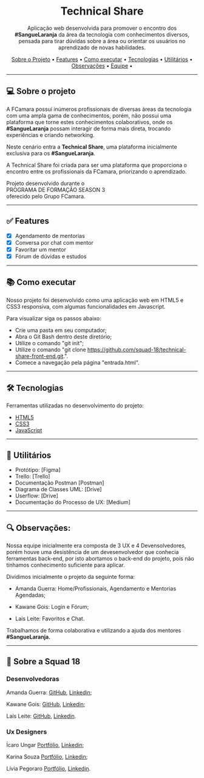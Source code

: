 <h1 align="center">Technical Share</h1>

<p align="center">Aplicação web desenvolvida para promover o encontro dos <b>#SangueLaranja</b> da área da tecnologia com conhecimentos diversos, pensada para tirar dúvidas sobre a área ou orientar os usuários no aprendizado de novas habilidades. </p>

<p align="center">
  <a href="#computer-sobre-o-projeto">Sobre o Projeto</a> •
  <a href="#white_check_mark-features">Features</a> •
  <a href="#books-como-executar">Como executar</a> •
  <a href="#-Tecnologias">Tecnologias</a> •
  <a href="#hammer-Utilitários">Utilitários</a> •
  <a href="#mag-Observações">Observações</a> •
  <a href="#rocket-Equipe">Equipe</a> •  
</p>

---

## :computer: Sobre o projeto

A FCamara possuí inúmeros profissionais de diversas áreas da tecnologia com uma ampla gama de conhecimentos, porém, não possui uma plataforma que torne estes conhecimentos colaborativos, onde os <b>#SangueLaranja</b> possam interagir de forma mais direta, trocando experiências e criando networking.

Neste cenário entra a <b>Technical Share</b>, uma plataforma inicialmente exclusiva para os <b>#SangueLaranja</b>.

A Technical Share foi criada para ser uma plataforma que proporciona o encontro entre os profissionais da FCamara, priorizando o aprendizado.


Projeto desenvolvido durante o <br>PROGRAMA DE FORMAÇÃO SEASON 3</br> oferecido pelo Grupo FCamara.

---

## :white_check_mark: Features
- [x] Agendamento de mentorias
- [x] Conversa por chat com mentor
- [x] Favoritar um mentor
- [x] Fórum de dúvidas e estudos

---

## :books: Como executar

Nosso projeto foi desenvolvido como uma aplicação web em HTML5 e CSS3 responsiva, com algumas funcionalidades em Javascript. 

Para visualizar siga os passos abaixo: 
- Crie uma pasta em seu computador;
- Abra o Git Bash dentro deste diretório;
- Utilize o comando "git init";
- Utilize o comando "git clone https://github.com/squad-18/technical-share-front-end.git.".
- Comece a navegação pela página "entrada.html".

---

## 🛠 Tecnologias

Ferramentas utilizadas no desenvolvimento do projeto:

- [HTML5](https://developer.mozilla.org/pt-BR/docs/Web/HTML)
- [CSS3](https://developer.mozilla.org/pt-BR/docs/Web/CSS)
- [JavaScript](https://developer.mozilla.org/pt-BR/docs/Web/JavaScript)

---

## :hammer: Utilitários

- Protótipo: [Figma]
- Trello: [Trello]
- Documentação Postman  [Postman]
- Diagrama de Classes UML: [Drive]
- Userflow: [Drive]
- Documentação do Processo de UX: [Medium]

---

## :mag: Observações:

Nossa equipe inicialmente era composta de 3 UX e 4 Devensolvedores, porém houve uma desistência de um devesenvolvedor que conhecia ferramentas back-end, por isto abortamos o back-end do projeto, pois não tínhamos conhecimento suficiente para aplicar.

Dividimos inicialmente o projeto da seguinte forma:
- <p>Amanda Guerra: Home/Profissionais, Agendamento e Mentorias Agendadas;</p>
- <p>Kawane Gois: Login e Fórum;</p>
- <p>Laís Leite: Favoritos e Chat.</p>

Trabalhamos de forma colaborativa e utilizando a ajuda dos mentores <b>#SangueLaranja.</b>

---

## :rocket: Sobre a Squad 18
  <h3><b>Desenvolvedoras</b></h3>
  <p>Amanda Guerra:  <a href="https://github.com/amaendoas">GitHub</a>, <a href="https://www.linkedin.com/in/guerramanda/" title="Amanda">Linkedin</a>;</p>
  <p>Kawane Gois: <a href="https://github.com/kawanegois">GitHub</b></sub></a>, <a href="https://www.linkedin.com/in/kawanepereira/" title="Kawane">Linkedin</a>;</p>
  <p>Laís Leite: <a href="https://github.com/LaisMLeite">GitHub</b></sub></a>, <a href="https://www.linkedin.com/in/la%C3%ADs-leite-1859a7166/" title="Laís">Linkedin</a>.<p>   
  
  <h3><b>Ux Designers</b></h3>
  
  <p> Ícaro Ungar <a href="">Portfólio</b></sub></a>, <a href="https://www.linkedin.com/in/icaroungar/" title="Ícaro">Linkedin</a>;<p>
  <p> Karina Souza <a href="">Portfólio</b></sub></a>, <a href="https://www.linkedin.com/in/karina-souza-evangelista-914647230/" title="Karina">Linkedin</a>;<p>
  <p> Lívia Pegoraro <a href="">Portfólio</b></sub></a>, <a href="https://www.linkedin.com/in/liviapegoraro/" title="Lívia">Linkedin</a>.<p>
